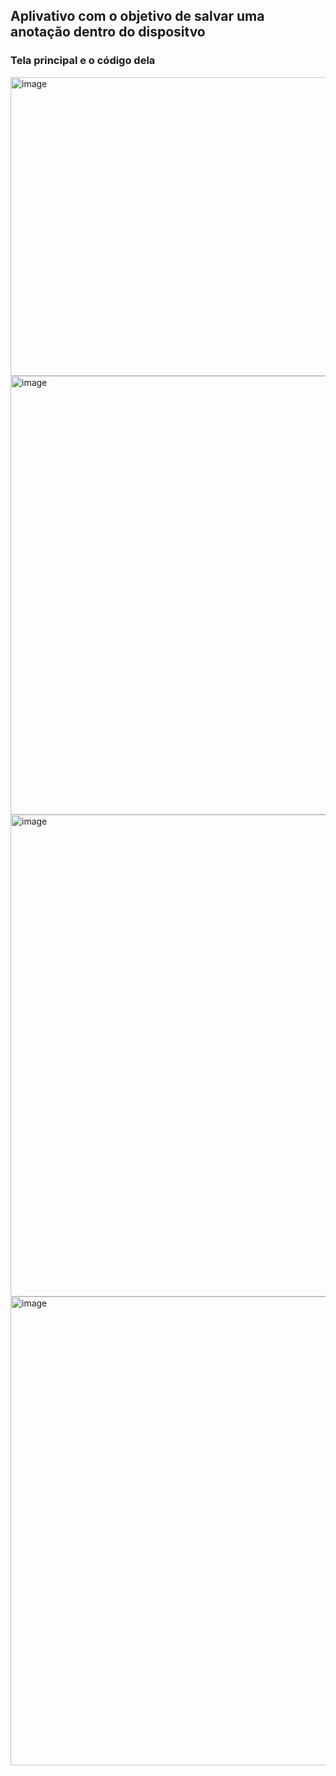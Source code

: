 ## Aplivativo com o objetivo de salvar uma anotação dentro do dispositvo

### Tela principal e o código dela
<img width="1919" height="478" alt="image" src="https://github.com/user-attachments/assets/6dc0c9f3-0c24-43d1-8ca1-3f37233d5d12" />
<img width="1920" height="702" alt="image" src="https://github.com/user-attachments/assets/3cdc9c82-95c3-4f1a-8d72-6735c766f25a" />
<img width="982" height="771" alt="image" src="https://github.com/user-attachments/assets/2ee4006a-5860-4fac-a40e-b3f0f0ea6186" />
<img width="953" height="750" alt="image" src="https://github.com/user-attachments/assets/5ac4f450-b95a-44de-bd24-b0b487953073" />






